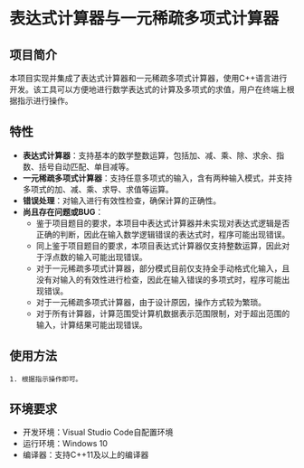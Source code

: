 # 表达式计算器与一元稀疏多项式计算器

## 项目简介

本项目实现并集成了表达式计算器和一元稀疏多项式计算器，使用C++语言进行开发。该工具可以方便地进行数学表达式的计算及多项式的求值，用户在终端上根据指示进行操作。

## 特性

- **表达式计算器**：支持基本的数学整数运算，包括加、减、乘、除、求余、指数、括号自动匹配、单目减等。
- **一元稀疏多项式计算器**：支持任意多项式的输入，含有两种输入模式，并支持多项式的加、减、乘、求导、求值等运算。
- **错误处理**：对输入进行有效性检查，确保计算的正确性。
- **尚且存在问题或BUG**：
    - 鉴于项目题目的要求，本项目中表达式计算器并未实现对表达式逻辑是否正确的判断，因此在输入数学逻辑错误的表达式时，程序可能出现错误。
    - 同上鉴于项目题目的要求，本项目表达式计算器仅支持整数运算，因此对于浮点数的输入可能出现错误。
    - 对于一元稀疏多项式计算器，部分模式目前仅支持全手动格式化输入，且没有对输入的有效性进行检查，因此在输入错误的多项式时，程序可能出现错误。
    - 对于一元稀疏多项式计算器，由于设计原因，操作方式较为繁琐。
    - 对于所有计算器，计算范围受计算机数据表示范围限制，对于超出范围的输入，计算结果可能出现错误。

## 使用方法
    1. 根据指示操作即可。

## 环境要求

- 开发环境：Visual Studio Code自配置环境
- 运行环境：Windows 10
- 编译器：支持C++11及以上的编译器
